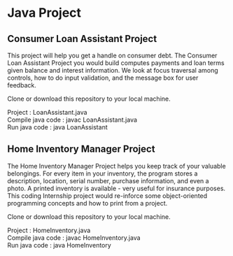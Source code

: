 # Java Project

## Consumer Loan Assistant Project

This project will help you get a handle on consumer debt. The Consumer Loan Assistant Project you would build computes payments and loan terms given balance and interest information. We look at focus traversal among controls, how to do input validation, and the message box for user feedback.

Clone or download this repository to your local machine.

Project : LoanAssistant.java </br>
Compile java code : javac LoanAssistant.java </br>
Run java code     : java LoanAssistant

## Home Inventory Manager Project

The Home Inventory Manager Project helps you keep track of your valuable belongings. For every item in your inventory, the program stores a description, location, serial number, purchase information, and even a photo. A printed inventory is available - very useful for insurance purposes. This coding Internship project would re-inforce some object-oriented programming concepts and how to print from a project.

Clone or download this repository to your local machine.

Project : HomeInventory.java </br>
Compile java code : javac HomeInventory.java </br>
Run java code     : java HomeInventory
